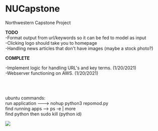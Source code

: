 # NUCapstone
Northwestern Capstone Project 


<b>TODO </b>
<br>
-Format output from url/keywords so it can be fed to model as input
<br>
-Clicking logo should take you to homepage
<br>
-Handling news articles that don't have images (maybe a stock photo?)

<b>COMPLETE</b>

-Implement logic for handling URL's and key terms. (1/20/2021) <br>
-Webserver functioning on AWS. (1/20/2021)

<br>
<br>



ubuntu commands:<br>
run application ---> nohup python3 repomod.py <br>
find running apps --> ps -e | more <br>
find python  then sudo kill (python id)

<img src = "https://i.ibb.co/g7XhDTB/Support-process-example.jpg">
